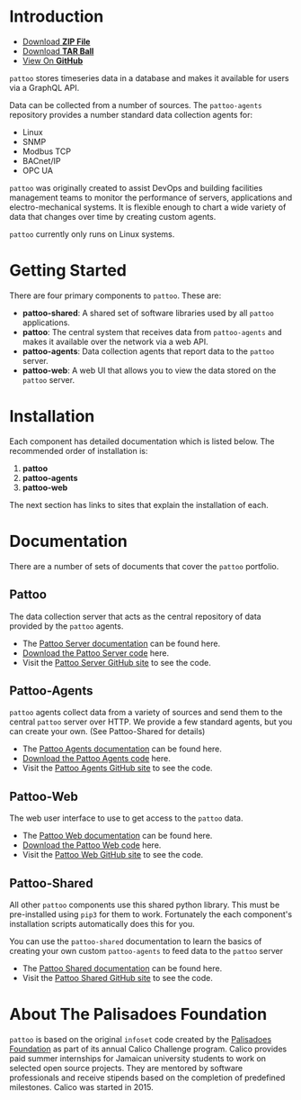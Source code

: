 Introduction
============

- [Download **ZIP File**](https://github.com/PalisadoesFoundation/pattoo.github.io/zipball/master)
- [Download **TAR Ball**](https://github.com/PalisadoesFoundation/pattoo.github.io/tarball/master)
- [View On **GitHub**](https://github.com/PalisadoesFoundation/pattoo.github.io)

`pattoo` stores timeseries data in a database and makes it available for users via a GraphQL API.

Data can be collected from a number of sources. The `pattoo-agents` repository provides a number standard data collection agents for:

- Linux
- SNMP
- Modbus TCP
- BACnet/IP
- OPC UA

`pattoo` was originally created to assist DevOps and building facilities
management teams to monitor the performance of servers, applications and
electro-mechanical systems. It is flexible enough to chart a wide variety of
data that changes over time by creating custom agents.

`pattoo` currently only runs on Linux systems.

Getting Started
===============

There are four primary components to `pattoo`. These are:

- **pattoo-shared**: A shared set of software libraries used by all `pattoo`
applications.
- **pattoo**: The central system that receives data from `pattoo-agents` and
makes it available over the network via a web API.
- **pattoo-agents**: Data collection agents that report data to the `pattoo`
server.
- **pattoo-web**: A web UI that allows you to view the data stored on the
`pattoo` server.

Installation
============

Each component has detailed documentation which is listed below. The
recommended order of installation is:

1. **pattoo**
1. **pattoo-agents**
1. **pattoo-web**

The next section has links to sites that explain the installation of each.

Documentation
=============

There are a number of sets of documents that cover the `pattoo`
portfolio.

Pattoo
------

The data collection server that acts as the central repository of data
provided by the `pattoo` agents.

-   The [Pattoo Server documentation](https://pattoo.readthedocs.io/)
    can be found here.
-   [Download the Pattoo Server code](https://github.com/PalisadoesFoundation/pattoo/archive/master.zip) here.
-   Visit the [Pattoo Server GitHub
    site](https://github.com/PalisadoesFoundation/pattoo) to see the
    code.

Pattoo-Agents
-------------

`pattoo` agents collect data from a variety of sources and send them to
the central `pattoo` server over HTTP. We provide a few standard agents,
but you can create your own. (See Pattoo-Shared for details)

-   The [Pattoo Agents
    documentation](https://pattoo-agents.readthedocs.io/) can be found
    here.
-   [Download the Pattoo Agents code](https://github.com/PalisadoesFoundation/pattoo-agents/archive/master.zip) here.    
-   Visit the [Pattoo Agents GitHub
    site](https://github.com/PalisadoesFoundation/pattoo-agents) to see
    the code.

Pattoo-Web
----------

The web user interface to use to get access to the `pattoo` data.

-   The [Pattoo Web documentation](https://pattoo-web.readthedocs.io/)
    can be found here.
-   [Download the Pattoo Web code](https://github.com/PalisadoesFoundation/pattoo-web/archive/master.zip) here.        
-   Visit the [Pattoo Web GitHub
    site](https://github.com/PalisadoesFoundation/pattoo-web) to see the
    code.

Pattoo-Shared
-------------

All other `pattoo` components use this shared python library. This must be
pre-installed using `pip3` for them to work. Fortunately the each component's
installation scripts automatically does this for you.

You can use the `pattoo-shared` documentation to learn the basics of
creating your own custom `pattoo-agents` to feed data to the `pattoo`
server

-   The [Pattoo Shared
    documentation](https://pattoo-shared.readthedocs.io/) can be found
    here.
-   Visit the [Pattoo Shared GitHub
    site](https://github.com/PalisadoesFoundation/pattoo-shared) to see
    the code.


About The Palisadoes Foundation
===============================

`pattoo` is based on the original `infoset` code created by the
[Palisadoes Foundation](http://www.palisadoes.org) as part of its annual
Calico Challenge program. Calico provides paid summer internships for
Jamaican university students to work on selected open source projects.
They are mentored by software professionals and receive stipends based
on the completion of predefined milestones. Calico was started in 2015.
